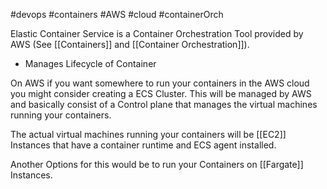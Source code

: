 
#devops #containers #AWS #cloud #containerOrch

Elastic Container Service is a Container Orchestration Tool provided by AWS (See [[Containers]] and [[Container Orchestration]]).

- Manages Lifecycle of Container

On AWS if you want somewhere to run your containers in the AWS cloud you might consider creating a ECS Cluster. This will be managed by AWS and basically consist of a Control plane that manages the virtual machines running your containers. 

The actual virtual machines running your containers will be [[EC2]] Instances that have a container runtime and ECS agent installed. 

Another Options for this would be to run your Containers on [[Fargate]] Instances.